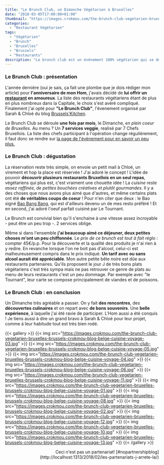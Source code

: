 ```yaml
---
title: "Le Brunch Club, un Dimanche Végétarien à Bruxelles"
date: "2018-03-05T17:00:00+01:00"
thumbnail: "https://images.crokmou.com/the-brunch-club-vegetarien-bruxelles-brussels-crokmou-blog-belge-cuisine-voyage-09.jpg"
categories:
  - "Restaurant Végétarien"
tags:
  - "Végétarien"
  - "Brunch"
  - "Bruxelles"
  - "Brussels"
  - "Restaurants"
description: "Le brunch club est un événement 100% végétarien qui se déroule à Bruxelles une fois par mois. Une initiative signé Chloé et Sarah de Brussels'Kitchen"
---
```


### Le Brunch Club : présentation

L'année dernière (oui je sais, ça fait une plombe que je dois rédiger mon article) pour **l'anniversaire de mon Hom**, j'avais décidé de **lui offrir un [restaurant](https://www.crokmou.com/restaurants/) en amoureux**. 
La liste des restaurants végétariens étant de plus en plus nombreux dans la Capitale, le choix s'est avéré compliqué. Finalement j'ai opté pour **"Le Brunch Club"**, 
l'évenement organisé par Sarah & Chloé du blog <a href ="http://www.brusselskitchen.com/" rel="nofollow" target="_blank">Brussels'Kitchen</a>. 

Le Brunch Club se déroule **une fois par mois**, le Dimanche, *en plein coeur de Bruxelles*. Au menu ? Un **7 services veggie**, realisé par 7 Chefs Bruxellois. La liste des chefs participant à l'opération 
change régulièrement, il faut donc se rendre sur <a href ="http://www.brusselskitchen.com/le-brunch-club/bruxelles/restaurant" rel="nofollow" target="_blank">la page de l'évènement pour en savoir un peu plus.</a>

### Le Brunch Club : dégustation

La réservation reste très simple, on envoie un petit mail à Chloé, un virement et hop la place est réservée ! J'ai adoré le concept ! L'idée de pouvoir **découvrir plusieurs restaurants Bruxellois en un seul repas**, végétariens qui plus est, c'est vraiment une chouette idée !
La *cuisine reste assez raffinée, de petites bouchées créatives et plutôt gourmandes*. Il y a des choses que nous avons plus aimé que d'autres, et même certains plats ont été **de véritables coups de coeur** ! Pour n'en citer que deux : 
le Bao signé [Bao Bang Bang](https://crokmou.com/2017/11/bao-bang-bang-restaurant-taiwanais-a-bruxelles/), qui est d'ailleurs devenu un de mes resto préféré ! Et en second, j'ai adoré l'oeuf parfait cuisiné par Le Tournant. 

Le Brunch est convivial bien qu'il s'enchaine à une vitesse assez incroyable - peut être un peu trop -. 2 services oblige. 

Même si dans l'ensemble **j'ai beaucoup aimé ce déjeuner, deux petites choses m'ont un peu chiffonnée**. Le *prix de ce brunch est tout à fait réglo* : compter 45€/p.p. Pour la découverte et la qualité des produits je n'ai rien à y redire. 
En revanche lorsque l'on ne boit pas d'alcool, celui-ci est malheureusement compris dans le prix indiqué. **Un tarif avec ou sans alcool aurait été appréciable**. Mon autre petite bête noire est dûe aux restaurants partenaires. 
Qu'ils proposent le jour J de très bons plats végétariens c'est très sympa mais ne pas retrouver ce genre de plats au menu de leurs restaurants c'est un peu dommage. Par exemple avec "le Tournant", leur carte se compose principalement de viandes et de poissons. 

### Le Brunch Club : en conclusion

Un Dimanche très agréable a passer. On y fait **des rencontres**, des **découvertes culinaires** et on repart avec **de bons souvenirs**.
Une **belle expérience**, à laquelle j'ai été ravie de participer. L'Hom aussi a été conquis ! Je tiens aussi à dire un grand bravo à Sarah & Chloé pour leur projet, comme à leur habitude tout est très bien rodé.

{{< gallery >}}
  {{< img src="https://images.crokmou.com/the-brunch-club-vegetarien-bruxelles-brussels-crokmou-blog-belge-cuisine-voyage-03.jpg" >}}
  {{< img src="https://images.crokmou.com/the-brunch-club-vegetarien-bruxelles-brussels-crokmou-blog-belge-cuisine-voyage-05.jpg" >}}
  {{< img src="https://images.crokmou.com/the-brunch-club-vegetarien-bruxelles-brussels-crokmou-blog-belge-cuisine-voyage-04.jpg" >}}
  {{< img src="https://images.crokmou.com/the-brunch-club-vegetarien-bruxelles-brussels-crokmou-blog-belge-cuisine-voyage-06.jpg" >}}
  {{< img src="https://images.crokmou.com/the-brunch-club-vegetarien-bruxelles-brussels-crokmou-blog-belge-cuisine-voyage-11.jpg" >}}
  {{< img src="https://images.crokmou.com/the-brunch-club-vegetarien-bruxelles-brussels-crokmou-blog-belge-cuisine-voyage-01.jpg" >}}
  {{< img src="https://images.crokmou.com/the-brunch-club-vegetarien-bruxelles-brussels-crokmou-blog-belge-cuisine-voyage-08.jpg" >}}
  {{< img src="https://images.crokmou.com/the-brunch-club-vegetarien-bruxelles-brussels-crokmou-blog-belge-cuisine-voyage-02.jpg" >}}
  {{< img src="https://images.crokmou.com/the-brunch-club-vegetarien-bruxelles-brussels-crokmou-blog-belge-cuisine-voyage-12.jpg" >}}
  {{< img src="https://images.crokmou.com/the-brunch-club-vegetarien-bruxelles-brussels-crokmou-blog-belge-cuisine-voyage-10.jpg" >}}
  {{< img src="https://images.crokmou.com/the-brunch-club-vegetarien-bruxelles-brussels-crokmou-blog-belge-cuisine-voyage-13.jpg" >}}
{{< /gallery >}}
<p align="right">Ceci n'est pas un partenariat! [#nopartnershipblog](http://localhost:1313/2018/02/les-partenariats-j-arrete-la/)</p>